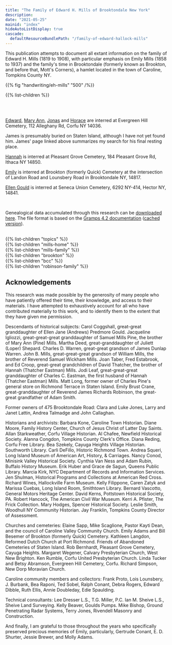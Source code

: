 ```yaml
---
title: "The Family of Edward H. Mills of Brooktondale New York"
description: 
date: "2021-05-25"
mainid: "index" 
hideAutoListDisplay: true
cascade:
  defaultResourceBundlePath: "/family-of-edward-hallock-mills"
---
```


This publication attempts to document all extant information on the family of Edward H. Mills (1819 to 1908), with particular emphasis on Emily Mills (1858 to 1937) and the family's time in Brooktondale (formerly known as Brookton, and before that, Mott's Corners), a hamlet located in the town of Caroline, Tompkins County NY.

<!--more-->

{{% fig "handwriting/eh-mills" "500" /%}}

{{% list-children %}}

<br/>
<br/>

[Edward](https://www.findagrave.com/memorial/75958691/edward-h-mills), [Mary Ann](https://www.findagrave.com/memorial/75958702/mary-ann-mills), [Jonas](https://www.findagrave.com/memorial/75958930/jonas-e-mills ) and [Horace](https://www.findagrave.com/memorial/75958913/horace-f-mills) are interred at Evergreen Hill Cemetery, 112 Alleghany Rd, Corfu NY 14036.

James is presumably buried on Staten Island, although I have not yet found him. James' page linked above summarizes my search for his final resting place.

[Hannah](https://www.findagrave.com/memorial/168944385/hannah-mills) is interred at Pleasant Grove Cemetery, 184 Pleasant Grove Rd, Ithaca NY 14850.

[Emily](https://www.findagrave.com/memorial/160363879/mary-emily-mills) is interred at Brookton (formerly Quick) Cemetery at the intersection of Landon Road and Lounsbery Road in Brooktondale NY, 14817.

[Ellen Gould](https://www.findagrave.com/memorial/35944445/ellen-jane-predmore) is interred at Seneca Union Cemetery, 6292 NY-414, Hector NY, 14841.

<br/>

Genealogical data accumulated through this research can be <a href="data/genealogy-data.csv">downloaded here</a>. The file format is based on the [Gramps 4.2 documentation](https://gramps-project.org/wiki/index.php/Gramps_4.2_Wiki_Manual_-_Manage_Family_Trees:_CSV_Import_and_Export) ([cached version](/data/gramps-project.org-CSV-Import.pdf)).

<br/>
{{% list-children "topics" %}}
<br/>
{{% list-children "mills-home" %}}
<br/>
{{% list-children "mills-family" %}}
<br/>
{{% list-children "brookton" %}}
<br/>
{{% list-children "bcc" %}}
<br/>
{{% list-children "robinson-family" %}}

## Acknowledgements

This research was made possible by the generosity of many people who have patiently offered their time, their knowledge, and access to their materials. I have attempted to exhaustively account for all who have contributed materially to this work, and to identify them to the extent that they have given me permission.

Descendants of historical subjects: Carol Coggshall, great-great granddaughter of Ellen Jane (Andrews) Predmore Gould. Jacqueline Igliozzi, great-great-great granddaughter of Samuel Mills Pine, the brother of Mary Ann (Pine) Mills. Martha Deed, great-granddaughter of Juliett (Loper) Shepard. Charles D. Warren, great-great grandson of James Dunlap Warren. John B. Mills, great-great-great grandson of William Mills, the brother of Reverend Samuel Wickham Mills. Joan Taber, Fred Estabrook, and Ed Croop, great-great grandchildren of David Thatcher, the brother of Hannah (Thatcher Eastman) Mills. Jodi Leaf, great-great-great granddaughter of Charles C. Eastman, the first husband of Hannah (Thatcher Eastman) Mills. Matt Long, former owner of Charles Pine's general store on Richmond Terrace in Staten Island. Emily Brust Crane, great-granddaughter of Reverend James Richards Robinson, the great-great grandfather of Adam Smith. 

Former owners of 475 Brooktondale Road: Clara and Luke Jones, Larry and Janet Lattin, Andrea Talmadge and John Callaghan.

Historians and archivists: Barbara Kone, Caroline Town Historian. Diane Moore, Family History Center, Church of Jesus Christ of Latter Day Saints.  Allan Starkweather, Corfu Village Historian. Al Chafee, Newfield Historical Society. Alanna Congdon, Tompkins County Clerk's Office. Diana Reding, Corfu Free Library. Bea Szekely, Cayuga Heights Village Historian. Southworth Library. Carli DeFillo, Historic Richmond Town. Andrea Squeri, Long Island Museum of American Art, History, & Carriages. Nancy Conod, Minisink Valley Historical Society. Cynthia Van Ness and Adam Rubin, Buffalo History Museum. Erik Huber and Grace de Sagun, Queens Public Library. Marcia Kirk, NYC Department of Records and Information Services. Jen Shulman, Historical Programs and Collections at American Red Cross. Richard Wines, Hallockville Farm Museum. Kelly Filippone, Caren Zatyk and Marissa Cuebas, Long Island Room, Smithtown Library. Bernard Vascotto, General Motors Heritage Center. David Kerns, Pottstown Historical Society, PA. Robert Hancock, The American Civil War Museum. Kerri A. Pfister, The Frick Collection. Mary Hodges, Spencer Historical Society. Leslie Smith, Woodhull NY Community Historian. Jay Franklin, Tompkins County Director of Assessment.

Churches and cemeteries: Elaine Sapp, Mike Scaglione, Pastor Kayti Dean, and the council of Caroline Valley Community Church. Emily Adams and Bill Besemer of Brookton (formerly Quick) Cemetery. Kathleen Langdon, Reformed Dutch Church at Port Richmond. Friends of Abandoned Cemeteries of Staten Island. Rob Bernhardt, Pleasant Grove Cemetery, Cayuga Heights. Margaret Wegener, Calvary Presbyterian Church, West New Brighton. Ken Rumble, Corfu United Presbyterian Church. Linda Tucker and Betsy Abramson, Evergreen Hill Cemetery, Corfu. Richard Simpson, New Dorp Moravian Church. 

Caroline community members and collectors: Frank Proto, Lois Lounsbery, J. Burbank, Bea Raponi, Ted Sobel, Ralph Conant, Debra Rogers, Edward Dibble, Ruth Ellis, Annie Doubleday, Edie Spaulding.

Technical consultants: Lee Dresser L.S., T.G. Miller, P.C. Ian M. Sheive L.S., Sheive Land Surveying. Kelly Beaver, Goulds Pumps. Mike Bishop, Ground Penetrating Radar Systems, Terry Jones, Rivendell Masonry and Construction. 

And finally, I am grateful to those throughout the years who specifically preserved precious memories of Emily, particularly, Gertrude Conant, E. D. Shurter, Jessie Brewer, and Molly Adams.



